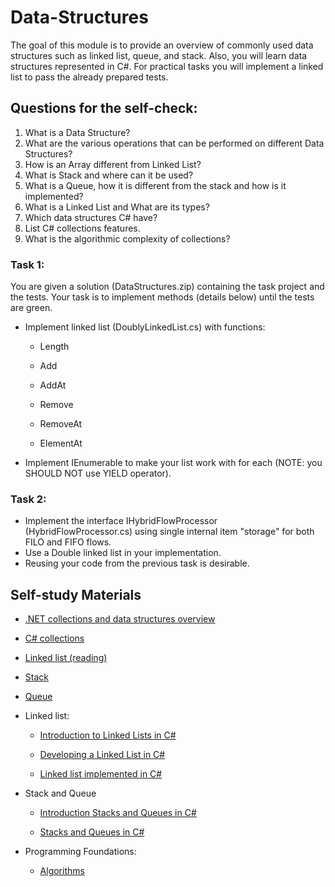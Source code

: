 # Data-Structures

The goal of this module is to provide an overview of commonly used data structures such as linked list, queue, and stack. Also, you will learn data structures represented in C#. For practical tasks you will implement a linked list to pass the already prepared tests.

## Questions for the self-check:

1. What is a Data Structure?  
2. What are the various operations that can be performed on different Data Structures?  
3. How is an Array different from Linked List?  
4. What is Stack and where can it be used? 
5. What is a Queue, how it is different from the stack and how is it implemented?  
6. What is a Linked List and What are its types?  
7. Which data structures C# have? 
8. List C# collections features. 
9. What is the algorithmic complexity of collections?  

### Task 1: 

You are given a solution (DataStructures.zip) containing the task project and the tests. Your task is to implement methods (details below) until the tests are green. 

* Implement linked list (DoublyLinkedList.cs) with functions: 

  * Length 

  * Add 

  * AddAt 

  * Remove 

  * RemoveAt 

  * ElementAt 

* Implement IEnumerable to make your list work with for each (NOTE: you SHOULD NOT use YIELD operator).

### Task 2: 

* Implement the interface IHybridFlowProcessor<T> (HybridFlowProcessor.cs) using single internal item "storage" for both FILO and FIFO flows. 
* Use a Double linked list in your implementation. 
* Reusing your code from the previous task is desirable. 

## Self-study Materials

* [.NET collections and data structures overview](https://docs.microsoft.com/en-us/dotnet/standard/collections)

* [C# collections](https://www.linkedin.com/learning/c-sharp-collections)

* [Linked list (reading)](https://www.geeksforgeeks.org/data-structures/linked-list/)

* [Stack](https://www.geeksforgeeks.org/stack-data-structure/)

* [Queue](https://www.geeksforgeeks.org/queue-data-structure/)

* Linked list:

   * [Introduction to Linked Lists in C#](https://youtu.be/lcNL_HLpcEs) 

   * [Developing a Linked List in C#](https://youtu.be/3svB0kM6f10)
   
   * [Linked list implemented in C#](https://youtu.be/GcC5kW9tyOQ)

* Stack and Queue 

   * [Introduction Stacks and Queues in C#](https://youtu.be/DYQKPcADytc)
   
   * [Stacks and Queues in C#](https://youtu.be/tW75yz3X_M4)
 

* Programming Foundations:

   * [Algorithms](https://www.linkedin.com/learning/programming-foundations-algorithms)
